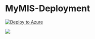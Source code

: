 # MyMIS-Deployment
[![Deploy to Azure](http://azuredeploy.net/deploybutton.png)](https://azuredeploy.net/)

<a href="https://raw.githubusercontent.com/numbersbelieve/MyMIS-Deployment/master/azuredeploy.json" target="_blank">
    <img src="http://armviz.io/visualizebutton.png"/>
</a>
